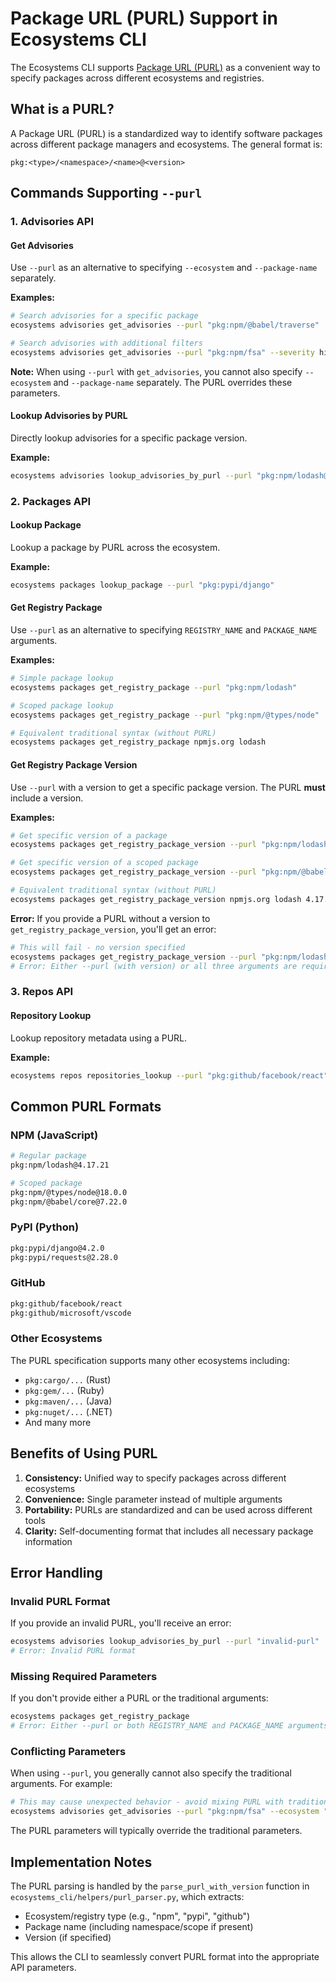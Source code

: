 # Package URL (PURL) Support in Ecosystems CLI

The Ecosystems CLI supports [Package URL (PURL)](https://github.com/package-url/purl-spec) as a convenient way to specify packages across different ecosystems and registries.

## What is a PURL?

A Package URL (PURL) is a standardized way to identify software packages across different package managers and ecosystems. The general format is:

```
pkg:<type>/<namespace>/<name>@<version>
```

## Commands Supporting `--purl`

### 1. Advisories API

#### Get Advisories

Use `--purl` as an alternative to specifying `--ecosystem` and `--package-name` separately.

**Examples:**

```bash
# Search advisories for a specific package
ecosystems advisories get_advisories --purl "pkg:npm/@babel/traverse"

# Search advisories with additional filters
ecosystems advisories get_advisories --purl "pkg:npm/fsa" --severity high
```

**Note:** When using `--purl` with `get_advisories`, you cannot also specify `--ecosystem` and `--package-name` separately. The PURL overrides these parameters.

#### Lookup Advisories by PURL

Directly lookup advisories for a specific package version.

**Example:**

```bash
ecosystems advisories lookup_advisories_by_purl --purl "pkg:npm/lodash@4.17.20"
```

### 2. Packages API

#### Lookup Package

Lookup a package by PURL across the ecosystem.

**Example:**

```bash
ecosystems packages lookup_package --purl "pkg:pypi/django"
```

#### Get Registry Package

Use `--purl` as an alternative to specifying `REGISTRY_NAME` and `PACKAGE_NAME` arguments.

**Examples:**

```bash
# Simple package lookup
ecosystems packages get_registry_package --purl "pkg:npm/lodash"

# Scoped package lookup
ecosystems packages get_registry_package --purl "pkg:npm/@types/node"

# Equivalent traditional syntax (without PURL)
ecosystems packages get_registry_package npmjs.org lodash
```

#### Get Registry Package Version

Use `--purl` with a version to get a specific package version. The PURL **must** include a version.

**Examples:**

```bash
# Get specific version of a package
ecosystems packages get_registry_package_version --purl "pkg:npm/lodash@4.17.21"

# Get specific version of a scoped package
ecosystems packages get_registry_package_version --purl "pkg:npm/@babel/core@7.22.0"

# Equivalent traditional syntax (without PURL)
ecosystems packages get_registry_package_version npmjs.org lodash 4.17.21
```

**Error:** If you provide a PURL without a version to `get_registry_package_version`, you'll get an error:

```bash
# This will fail - no version specified
ecosystems packages get_registry_package_version --purl "pkg:npm/lodash"
# Error: Either --purl (with version) or all three arguments are required
```

### 3. Repos API

#### Repository Lookup

Lookup repository metadata using a PURL.

**Example:**

```bash
ecosystems repos repositories_lookup --purl "pkg:github/facebook/react"
```

## Common PURL Formats

### NPM (JavaScript)

```bash
# Regular package
pkg:npm/lodash@4.17.21

# Scoped package
pkg:npm/@types/node@18.0.0
pkg:npm/@babel/core@7.22.0
```

### PyPI (Python)

```bash
pkg:pypi/django@4.2.0
pkg:pypi/requests@2.28.0
```

### GitHub

```bash
pkg:github/facebook/react
pkg:github/microsoft/vscode
```

### Other Ecosystems

The PURL specification supports many other ecosystems including:
- `pkg:cargo/...` (Rust)
- `pkg:gem/...` (Ruby)
- `pkg:maven/...` (Java)
- `pkg:nuget/...` (.NET)
- And many more

## Benefits of Using PURL

1. **Consistency:** Unified way to specify packages across different ecosystems
2. **Convenience:** Single parameter instead of multiple arguments
3. **Portability:** PURLs are standardized and can be used across different tools
4. **Clarity:** Self-documenting format that includes all necessary package information

## Error Handling

### Invalid PURL Format

If you provide an invalid PURL, you'll receive an error:

```bash
ecosystems advisories lookup_advisories_by_purl --purl "invalid-purl"
# Error: Invalid PURL format
```

### Missing Required Parameters

If you don't provide either a PURL or the traditional arguments:

```bash
ecosystems packages get_registry_package
# Error: Either --purl or both REGISTRY_NAME and PACKAGE_NAME arguments are required
```

### Conflicting Parameters

When using `--purl`, you generally cannot also specify the traditional arguments. For example:

```bash
# This may cause unexpected behavior - avoid mixing PURL with traditional args
ecosystems advisories get_advisories --purl "pkg:npm/fsa" --ecosystem "pypi" --package-name "django"
```

The PURL parameters will typically override the traditional parameters.

## Implementation Notes

The PURL parsing is handled by the `parse_purl_with_version` function in `ecosystems_cli/helpers/purl_parser.py`, which extracts:
- Ecosystem/registry type (e.g., "npm", "pypi", "github")
- Package name (including namespace/scope if present)
- Version (if specified)

This allows the CLI to seamlessly convert PURL format into the appropriate API parameters.
